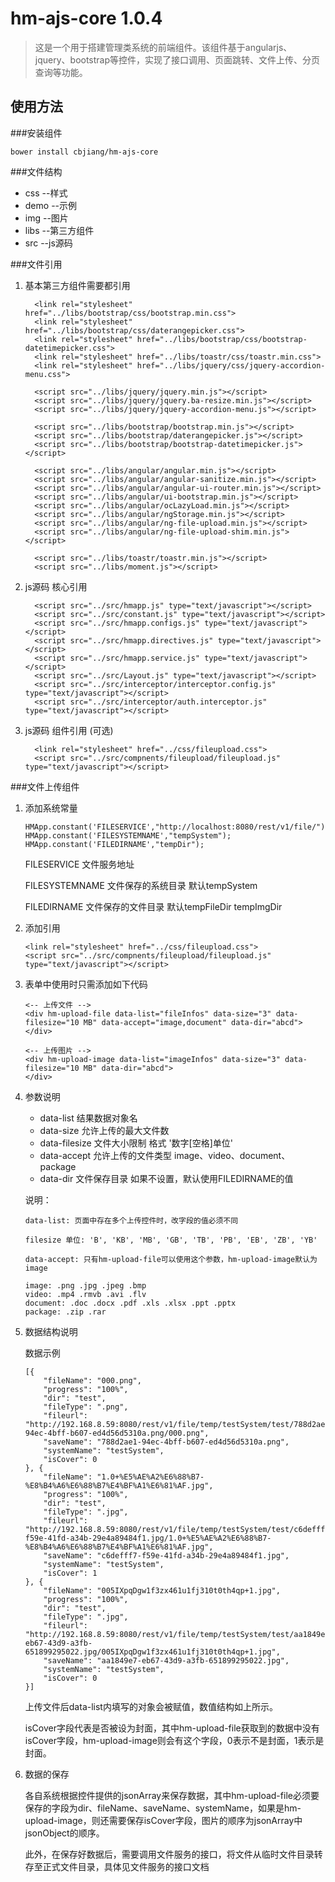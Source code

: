 # hm-ajs-core 1.0.4
>这是一个用于搭建管理类系统的前端组件。该组件基于angularjs、jquery、bootstrap等控件，实现了接口调用、页面跳转、文件上传、分页查询等功能。

## 使用方法

###安装组件

```
bower install cbjiang/hm-ajs-core
```

###文件结构

* css --样式
* demo --示例
* img --图片
* libs --第三方组件
* src --js源码

###文件引用

1. 基本第三方组件需要都引用

	```
	  <link rel="stylesheet" href="../libs/bootstrap/css/bootstrap.min.css">
	  <link rel="stylesheet" href="../libs/bootstrap/css/daterangepicker.css">
	  <link rel="stylesheet" href="../libs/bootstrap/css/bootstrap-datetimepicker.css">
	  <link rel="stylesheet" href="../libs/toastr/css/toastr.min.css">
	  <link rel="stylesheet" href="../libs/jquery/css/jquery-accordion-menu.css">
	  
	  <script src="../libs/jquery/jquery.min.js"></script>
	  <script src="../libs/jquery/jquery.ba-resize.min.js"></script>
	  <script src="../libs/jquery/jquery-accordion-menu.js"></script>
	  
	  <script src="../libs/bootstrap/bootstrap.min.js"></script>
	  <script src="../libs/bootstrap/daterangepicker.js"></script>
	  <script src="../libs/bootstrap/bootstrap-datetimepicker.js"></script>
	
	  <script src="../libs/angular/angular.min.js"></script>
	  <script src="../libs/angular/angular-sanitize.min.js"></script>
	  <script src="../libs/angular/angular-ui-router.min.js"></script>
	  <script src="../libs/angular/ui-bootstrap.min.js"></script>
	  <script src="../libs/angular/ocLazyLoad.min.js"></script>
	  <script src="../libs/angular/ngStorage.min.js"></script>
	  <script src="../libs/angular/ng-file-upload.min.js"></script>
	  <script src="../libs/angular/ng-file-upload-shim.min.js"></script>
	  
	  <script src="../libs/toastr/toastr.min.js"></script>
	  <script src="../libs/moment.js"></script>
	```
	
2. js源码 核心引用

	```
	  <script src="../src/hmapp.js" type="text/javascript"></script>
	  <script src="../src/constant.js" type="text/javascript"></script>
	  <script src="../src/hmapp.configs.js" type="text/javascript"></script>
	  <script src="../src/hmapp.directives.js" type="text/javascript"></script>
	  <script src="../src/hmapp.service.js" type="text/javascript"></script>
	  <script src="../src/Layout.js" type="text/javascript"></script>
	  <script src="../src/interceptor/interceptor.config.js" type="text/javascript"></script>
	  <script src="../src/interceptor/auth.interceptor.js" type="text/javascript"></script>
	```

3. js源码 组件引用 (可选)

	```
	  <link rel="stylesheet" href="../css/fileupload.css">
	  <script src="../src/compnents/fileupload/fileupload.js" type="text/javascript"></script>
	```

###文件上传组件

1. 添加系统常量

	```
	HMApp.constant('FILESERVICE',"http://localhost:8080/rest/v1/file/");
	HMApp.constant('FILESYSTEMNAME',"tempSystem");
	HMApp.constant('FILEDIRNAME',"tempDir");
	```
	FILESERVICE 文件服务地址
	
	FILESYSTEMNAME 文件保存的系统目录 默认tempSystem
	
	FILEDIRNAME 文件保存的文件目录 默认tempFileDir tempImgDir

1. 添加引用

	```
	<link rel="stylesheet" href="../css/fileupload.css">
	<script src="../src/compnents/fileupload/fileupload.js" type="text/javascript"></script>
	```

2. 表单中使用时只需添加如下代码

	```
	<-- 上传文件 -->
	<div hm-upload-file data-list="fileInfos" data-size="3" data-filesize="10 MB" data-accept="image,document" data-dir="abcd">
	</div>
	
	<-- 上传图片 -->
	<div hm-upload-image data-list="imageInfos" data-size="3" data-filesize="10 MB" data-dir="abcd">
	</div>
	```

3. 参数说明

	* data-list 结果数据对象名
	* data-size 允许上传的最大文件数
	* data-filesize 文件大小限制 格式 '数字[空格]单位'
	* data-accept 允许上传的文件类型 image、video、document、package
	* data-dir 文件保存目录 如果不设置，默认使用FILEDIRNAME的值

	说明：
	
	```
	data-list: 页面中存在多个上传控件时，改字段的值必须不同
	
	filesize 单位: 'B', 'KB', 'MB', 'GB', 'TB', 'PB', 'EB', 'ZB', 'YB'
	
	data-accept: 只有hm-upload-file可以使用这个参数，hm-upload-image默认为image
	
	image: .png .jpg .jpeg .bmp
	video: .mp4 .rmvb .avi .flv
	document: .doc .docx .pdf .xls .xlsx .ppt .pptx
	package: .zip .rar
	```

4. 数据结构说明

	数据示例
	
	```
	[{
	    "fileName": "000.png",
	    "progress": "100%",
	    "dir": "test",
	    "fileType": ".png",
	    "fileurl": "http://192.168.8.59:8080/rest/v1/file/temp/testSystem/test/788d2ae1-94ec-4bff-b607-ed4d56d5310a.png/000.png",
	    "saveName": "788d2ae1-94ec-4bff-b607-ed4d56d5310a.png",
	    "systemName": "testSystem",
	    "isCover": 0
	}, {
	    "fileName": "1.0+%E5%AE%A2%E6%88%B7-%E8%B4%A6%E6%88%B7%E4%BF%A1%E6%81%AF.jpg",
	    "progress": "100%",
	    "dir": "test",
	    "fileType": ".jpg",
	    "fileurl": "http://192.168.8.59:8080/rest/v1/file/temp/testSystem/test/c6defff7-f59e-41fd-a34b-29e4a89484f1.jpg/1.0+%E5%AE%A2%E6%88%B7-%E8%B4%A6%E6%88%B7%E4%BF%A1%E6%81%AF.jpg",
	    "saveName": "c6defff7-f59e-41fd-a34b-29e4a89484f1.jpg",
	    "systemName": "testSystem",
	    "isCover": 1
	}, {
	    "fileName": "005IXpqDgw1f3zx461u1fj310t0th4qp+1.jpg",
	    "progress": "100%",
	    "dir": "test",
	    "fileType": ".jpg",
	    "fileurl": "http://192.168.8.59:8080/rest/v1/file/temp/testSystem/test/aa1849e7-eb67-43d9-a3fb-651899295022.jpg/005IXpqDgw1f3zx461u1fj310t0th4qp+1.jpg",
	    "saveName": "aa1849e7-eb67-43d9-a3fb-651899295022.jpg",
	    "systemName": "testSystem",
	    "isCover": 0
	}]
	```
	
	上传文件后data-list内填写的对象会被赋值，数值结构如上所示。
	
	isCover字段代表是否被设为封面，其中hm-upload-file获取到的数据中没有isCover字段，hm-upload-image则会有这个字段，0表示不是封面，1表示是封面。

5. 数据的保存

	各自系统根据控件提供的jsonArray来保存数据，其中hm-upload-file必须要保存的字段为dir、fileName、saveName、systemName，如果是hm-upload-image，则还需要保存isCover字段，图片的顺序为jsonArray中jsonObject的顺序。
	
	此外，在保存好数据后，需要调用文件服务的接口，将文件从临时文件目录转存至正式文件目录，具体见文件服务的接口文档

